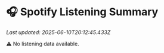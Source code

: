 # 🎧 Spotify Listening Summary

_Last updated: 2025-06-10T20:12:45.433Z_

⚠️ No listening data available.